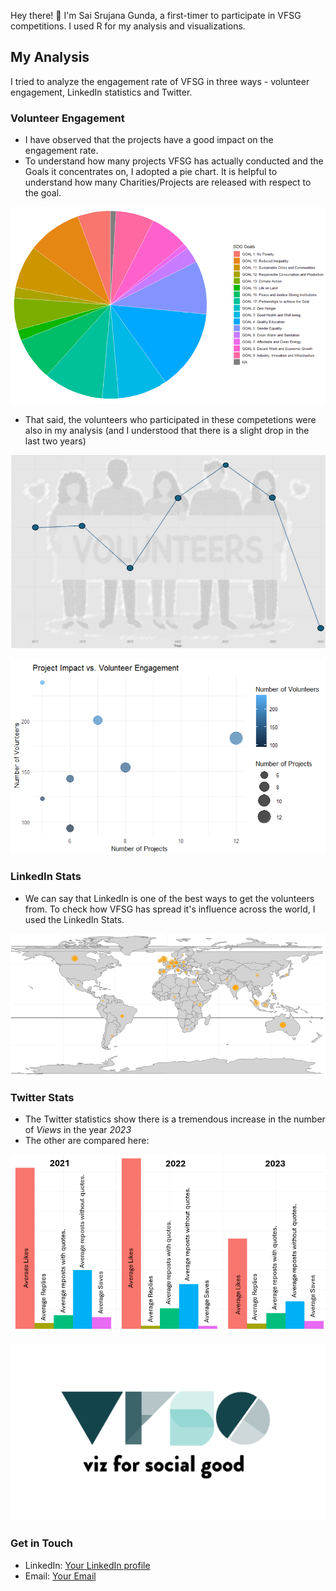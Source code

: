 Hey there! 👋 I'm Sai Srujana Gunda, a first-timer to participate in VFSG competitions.
I used R for my analysis and visualizations.

## My Analysis

I tried to analyze the engagement rate of VFSG in three ways - volunteer engagement, LinkedIn statistics and Twitter.

### Volunteer Engagement

- I have observed that the projects have a good impact on the engagement rate.
- To understand how many projects VFSG has actually conducted and the Goals it concentrates on, I adopted a pie chart. It is helpful to understand how many Charities/Projects are released with respect to the goal.

![](https://github.com/saisrujanagunda/competition_submissions/blob/main/VFSG_Submission_SaiSrujana/figures/charities_involved_per_goal.png)

- That said, the volunteers who participated in these competetions were also in my analysis (and I understood that there is a slight drop in the last two years)

![](https://github.com/saisrujanagunda/competition_submissions/blob/main/VFSG_Submission_SaiSrujana/figures/line_chart.png)

![](https://github.com/saisrujanagunda/competition_submissions/blob/main/VFSG_Submission_SaiSrujana/figures/volunteers_per_project.png)

### LinkedIn Stats

- We can say that LinkedIn is one of the best ways to get the volunteers from. To check how VFSG has spread it's influence across the world, I used the LinkedIn Stats.

![](https://github.com/saisrujanagunda/competition_submissions/blob/main/VFSG_Submission_SaiSrujana/figures/linkedin_stats_worldmap.png)

### Twitter Stats

- The Twitter statistics show there is a tremendous increase in the number of *Views* in the year *2023*
- The other are compared here:

![](https://github.com/saisrujanagunda/competition_submissions/blob/main/VFSG_Submission_SaiSrujana/figures/twitter_stats.png)

![](https://github.com/saisrujanagunda/competition_submissions/blob/main/VFSG_Submission_SaiSrujana/figures/VFSG%20logo%20long%20form%20light%20background.svg)

### Get in Touch

- LinkedIn: [Your LinkedIn profile](link)
- Email: [Your Email](mailto:youremail@example.com)
